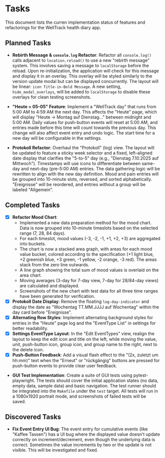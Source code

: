 # Tasks

This document lists the curren implementation status of features and refactorings for the WellTrack health diary app.

## Planned Tasks

- **Rebirth Message & `console.log` Refactor**: Refactor all `console.log()` calls adjacent to `location.reload()` to use a new "rebirth message" system. This involves saving a message to `localStorage` before the reload. Upon re-initialization, the application will check for this message and display it in an overlay. This overlay will be styled similarly to the version update modal but can be displayed concurrently. The layout will be linear: `icon Title-in-Bold Message`. A new setting, `hide_modal_overlays`, will be added to `localStorage` to disable these overlays for clean testing screenshots.

- **"Heute = 05-05" Feature**: Implement a "WellTrack day" that runs from 5:00 AM to 4:59 AM the next day. This affects the "Heute" page, which will display "Heute -> Montag auf Dienstag..." between midnight and 5:00 AM. Daily values for push-button events will reset at 5:00 AM, and entries made before this time will count towards the previous day. This change will also affect event entry and undo logic. The start time for a new day will be configurable in the settings.

- **Protokoll Refactor**: Overhaul the "Protokoll" (log) view. The layout will be updated to feature a sticky week selector and a fixed, left-aligned date display that clarifies the "5-to-5" day (e.g., "Dienstag 7.10.2025 auf Mittwoch"). Timestamps will use icons to differentiate between same-day and next-day (pre-5:00 AM) entries. The data gathering logic will be rewritten to align with the new day definition. Mood and pain entries will be grouped into 10-minute slots, reversed, and sorted alphabetically. "Ereignisse" will be reordered, and entries without a group will be labeled "Allgemein".

## Completed Tasks
- [x] **Refactor Mood Chart**:
    - Implemented a new data preparation method for the mood chart. Data is now grouped into 10-minute timeslots based on the selected range (7, 28, 84 days).
    - For each timeslot, mood values (-3, -2, -1, +1, +2, +3) are aggregated into buckets.
    - The chart is now a stacked area graph, with areas for each mood value bucket, colored according to the specification (+1 light blue, +2 greenish blue, +3 green, -1 yellow, -2 orange, -3 red). The areas stack from the zero line outwards.
    - A line graph showing the total sum of mood values is overlaid on the area chart.
    - Moving averages (3-day for 7-day view, 7-day for 28/84-day views) are calculated and displayed.
    - Screenshots of the new chart with test data for all three time ranges have been generated for verification.
- [x] **Protokoll Date Display**: Remove the floating `log-day-indicator` and display the date as "Wochentag TT.MM.JJJJ auf Wochentag" within the day card before "Ereignisse".
- [x] **Alternating Row Styles**: Implement alternating background styles for entries in the "Heute" page log and the "EventType List" in settings for better readability.
- [x] **Settings EventType Layout**: In the "Edit EventTypes" view, realign the layout to keep the edit icon and title on the left, while moving the value, unit, push-button icon, group icon, and group name to the right, next to the delete icon.
- [x] **Push-Button Feedback**: Add a visual flash effect to the "(2x, zuletzt um hh:mm)" text when the "Erneut" or "rückgängig" buttons are pressed for push-button events to provide clear user feedback.
- **GUI Test Implementation**: Create a suite of GUI tests using pytest-playwright. The tests should cover the initial application states (no data, empty data, sample data) and basic navigation. The test runner should be integrated into the `Makefile` under the `test` target. All tests will run in a 1080x1920 portrait mode, and screenshots of failed tests will be saved.

## Discovered Tasks
- **Fix Event Entry UI Bug**: The event entry for cumulative events (like "Kaffee Tassen") has a UI bug where the displayed value doesn't update correctly on increment/decrement, even though the underlying data is correct. Sometimes the value increments by two or the update is not visible. This will be investigated and fixed.